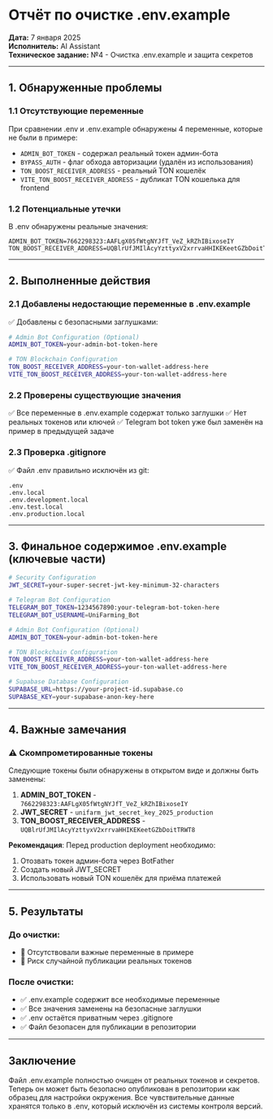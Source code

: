 # Отчёт по очистке .env.example

**Дата:** 7 января 2025  
**Исполнитель:** AI Assistant  
**Техническое задание:** №4 - Очистка .env.example и защита секретов

---

## 1. Обнаруженные проблемы

### 1.1 Отсутствующие переменные
При сравнении .env и .env.example обнаружены 4 переменные, которые не были в примере:
- `ADMIN_BOT_TOKEN` - содержал реальный токен админ-бота
- `BYPASS_AUTH` - флаг обхода авторизации (удалён из использования)
- `TON_BOOST_RECEIVER_ADDRESS` - реальный TON кошелёк
- `VITE_TON_BOOST_RECEIVER_ADDRESS` - дубликат TON кошелька для frontend

### 1.2 Потенциальные утечки
В .env обнаружены реальные значения:
```
ADMIN_BOT_TOKEN=7662298323:AAFLgX05fWtgNYJfT_VeZ_kRZhIBixoseIY
TON_BOOST_RECEIVER_ADDRESS=UQBlrUfJMIlAcyYzttyxV2xrrvaHHIKEKeetGZbDoitTRWT8
```

---

## 2. Выполненные действия

### 2.1 Добавлены недостающие переменные в .env.example
✅ Добавлены с безопасными заглушками:
```bash
# Admin Bot Configuration (Optional)
ADMIN_BOT_TOKEN=your-admin-bot-token-here

# TON Blockchain Configuration
TON_BOOST_RECEIVER_ADDRESS=your-ton-wallet-address-here
VITE_TON_BOOST_RECEIVER_ADDRESS=your-ton-wallet-address-here
```

### 2.2 Проверены существующие значения
✅ Все переменные в .env.example содержат только заглушки
✅ Нет реальных токенов или ключей
✅ Telegram bot token уже был заменён на пример в предыдущей задаче

### 2.3 Проверка .gitignore
✅ Файл .env правильно исключён из git:
```
.env
.env.local
.env.development.local
.env.test.local
.env.production.local
```

---

## 3. Финальное содержимое .env.example (ключевые части)

```bash
# Security Configuration
JWT_SECRET=your-super-secret-jwt-key-minimum-32-characters

# Telegram Bot Configuration
TELEGRAM_BOT_TOKEN=1234567890:your-telegram-bot-token-here
TELEGRAM_BOT_USERNAME=UniFarming_Bot

# Admin Bot Configuration (Optional)
ADMIN_BOT_TOKEN=your-admin-bot-token-here

# TON Blockchain Configuration
TON_BOOST_RECEIVER_ADDRESS=your-ton-wallet-address-here
VITE_TON_BOOST_RECEIVER_ADDRESS=your-ton-wallet-address-here

# Supabase Database Configuration
SUPABASE_URL=https://your-project-id.supabase.co
SUPABASE_KEY=your-supabase-anon-key-here
```

---

## 4. Важные замечания

### ⚠️ Скомпрометированные токены
Следующие токены были обнаружены в открытом виде и должны быть заменены:
1. **ADMIN_BOT_TOKEN** - `7662298323:AAFLgX05fWtgNYJfT_VeZ_kRZhIBixoseIY`
2. **JWT_SECRET** - `unifarm_jwt_secret_key_2025_production`
3. **TON_BOOST_RECEIVER_ADDRESS** - `UQBlrUfJMIlAcyYzttyxV2xrrvaHHIKEKeetGZbDoitTRWT8`

**Рекомендация**: Перед production deployment необходимо:
1. Отозвать токен админ-бота через BotFather
2. Создать новый JWT_SECRET
3. Использовать новый TON кошелёк для приёма платежей

---

## 5. Результаты

### До очистки:
- 🔴 Отсутствовали важные переменные в примере
- 🔴 Риск случайной публикации реальных токенов

### После очистки:
- ✅ .env.example содержит все необходимые переменные
- ✅ Все значения заменены на безопасные заглушки
- ✅ .env остаётся приватным через .gitignore
- ✅ Файл безопасен для публикации в репозитории

---

## Заключение

Файл .env.example полностью очищен от реальных токенов и секретов. Теперь он может быть безопасно опубликован в репозитории как образец для настройки окружения. Все чувствительные данные хранятся только в .env, который исключён из системы контроля версий.